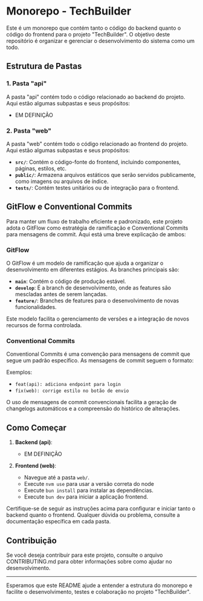 # Monorepo - TechBuilder

Este é um monorepo que contém tanto o código do backend quanto o código do frontend para o projeto "TechBuilder". O objetivo deste repositório é organizar e gerenciar o desenvolvimento do sistema como um todo.

## Estrutura de Pastas

### 1. Pasta "api"

A pasta "api" contém todo o código relacionado ao backend do projeto. Aqui estão algumas subpastas e seus propósitos:

- EM DEFINIÇÃO

### 2. Pasta "web"

A pasta "web" contém todo o código relacionado ao frontend do projeto. Aqui estão algumas subpastas e seus propósitos:

- **`src/`**: Contém o código-fonte do frontend, incluindo componentes, páginas, estilos, etc.
- **`public/`**: Armazena arquivos estáticos que serão servidos publicamente, como imagens ou arquivos de índice.
- **`tests/`**: Contém testes unitários ou de integração para o frontend.

## GitFlow e Conventional Commits

Para manter um fluxo de trabalho eficiente e padronizado, este projeto adota o GitFlow como estratégia de ramificação e Conventional Commits para mensagens de commit. Aqui está uma breve explicação de ambos:

### GitFlow

O GitFlow é um modelo de ramificação que ajuda a organizar o desenvolvimento em diferentes estágios. As branches principais são:

- **`main`**: Contém o código de produção estável.
- **`develop`**: É a branch de desenvolvimento, onde as features são mescladas antes de serem lançadas.
- **`feature/`**: Branches de features para o desenvolvimento de novas funcionalidades.

Este modelo facilita o gerenciamento de versões e a integração de novos recursos de forma controlada.

### Conventional Commits

Conventional Commits é uma convenção para mensagens de commit que segue um padrão específico. As mensagens de commit seguem o formato:

Exemplos:

- `feat(api): adiciona endpoint para login`
- `fix(web): corrige estilo no botão de envio`

O uso de mensagens de commit convencionais facilita a geração de changelogs automáticos e a compreensão do histórico de alterações.

## Como Começar

1. **Backend (api)**:

   - EM DEFINIÇÃO

2. **Frontend (web)**:
   - Navegue até a pasta `web/`.
   - Execute `nvm use` para usar a versão correta do node
   - Execute `bun install` para instalar as dependências.
   - Execute `bun dev` para iniciar a aplicação frontend.

Certifique-se de seguir as instruções acima para configurar e iniciar tanto o backend quanto o frontend. Qualquer dúvida ou problema, consulte a documentação específica em cada pasta.

## Contribuição

Se você deseja contribuir para este projeto, consulte o arquivo CONTRIBUTING.md para obter informações sobre como ajudar no desenvolvimento.

---

Esperamos que este README ajude a entender a estrutura do monorepo e facilite o desenvolvimento, testes e colaboração no projeto "TechBuilder".
